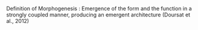 Definition of Morphogenesis : Emergence of the form and the function in a strongly coupled manner, producing an emergent architecture (Doursat et al., 2012)

